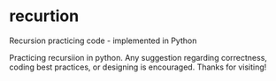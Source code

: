 # recurtion
Recursion practicing code - implemented in Python

Practicing recursiion in python. Any suggestion regarding correctness, coding best practices, or designing is encouraged. Thanks for visiting! 
